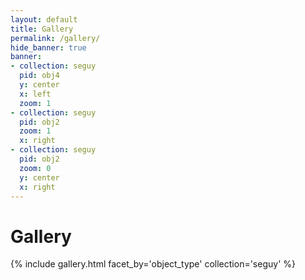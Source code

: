 ```yaml
---
layout: default
title: Gallery
permalink: /gallery/
hide_banner: true
banner:
- collection: seguy
  pid: obj4
  y: center
  x: left
  zoom: 1
- collection: seguy
  pid: obj2
  zoom: 1
  x: right
- collection: seguy
  pid: obj2
  zoom: 0
  y: center
  x: right
---
```


# Gallery

{% include gallery.html facet_by='object_type' collection='seguy' %}